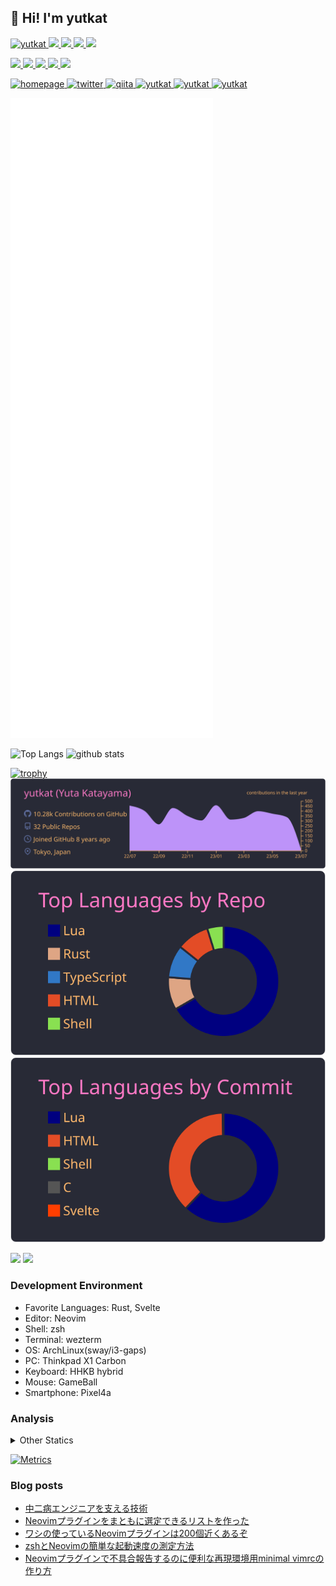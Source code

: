 ## 👋 Hi! I'm yutkat

<p align="left"> 
  <a href="https://github.com/yutkat/yutkat/">
    <img src="https://komarev.com/ghpvc/?username=yutkat" alt="yutkat" />
  </a>
  <a href="http://twitter.com/yutkat">
    <img height="20" src="https://img.shields.io/twitter/follow/yutkat?label=Twitter&logo=twitter&style=flat" />
  </a>
  <a href="https://github.com/yutkat">
    <img height="20" src="https://img.shields.io/github/followers/yutkat?label=follow&logo=github&style=flat" />
  </a>
  <a href="https://www.reddit.com/user/yutkat">
    <img height="20" src="https://img.shields.io/reddit/user-karma/combined/yutkat?label=Reddit&logo=reddit&style=flat" />
  </a>
  <a href="https://stackoverflow.com/users/5720201/yutkat">
    <img height="20" src="https://img.shields.io/stackexchange/stackoverflow/r/5720201?label=StackOverflow&logo=stack-overflow&style=flat" />
  </a>
</p>

<p align="left">
  <a href="https://zenn.dev/yutakatay">
    <img height="20" src="https://zenn.badge.nikaera.com/s/yutakatay/likes" />
  </a>
  <a href="https://zenn.dev/yutakatay">
    <img height="20" src="https://zenn.badge.nikaera.com/s/yutakatay/followers" />
  </a>
  <a href="https://zenn.dev/yutakatay">
    <img height="20" src="https://zenn.badge.nikaera.com/s/yutakatay/articles" />
  </a>
  <a href="http://qiita.com/yutkat">
    <img height="20" src="https://qiita-badge.apiapi.app/s/yutkat/contributions.svg" />
  </a>
  <a href="http://qiita.com/yutkat">
    <img height="20" src="https://qiita-badge.apiapi.app/s/yutkat/posts.svg" />
  </a>
</p>

<p align="left"> 
  <a href="https://yutkat.github.io/">
    <img alt="homepage" width="30px" src="https://simpleicons.org/icons/homeassistantcommunitystore.svg" />
  </a>
  <a href="https://twitter.com/yutkat">
    <img alt="twitter" width="30px" src="https://simpleicons.org/icons/twitter.svg" />
  </a>
  <a href="https://qiita.com/yutkat">
    <img alt="qiita" width="30px" src="https://simpleicons.org/icons/qiita.svg" />
  </a>
  <a href="https://dev.to/yutkat" target="blank">
    <img src="https://cdn.jsdelivr.net/npm/simple-icons@3.0.1/icons/dev-dot-to.svg" alt="yutkat" height="30" width="30" />
  </a>
  <a href="https://stackoverflow.com/users/yutkat" target="blank">
    <img src="https://cdn.jsdelivr.net/npm/simple-icons@3.0.1/icons/stackoverflow.svg" alt="yutkat" height="30" width="30" />
  </a>
  <a href="https://www.quora.com/profile/Yutkat" target="blank">
    <img src="https://simpleicons.org/icons/quora.svg" alt="yutkat" height="30" width="30" />
  </a>
</p>

<!-- ![Metrics](https://metrics.lecoq.io/yutkat) -->
![Metrics](https://github.com/yutkat/yutkat/blob/main/github-metrics.svg)

<p align="left"> 
  <img alt="Top Langs" height="150px" src="https://github-readme-stats.vercel.app/api/top-langs/?username=yutkat&layout=compact&count_private=true&show_icons=true&show_icons=true&theme=onedark" />
  <img alt="github stats" height="150px" src="https://github-readme-stats.vercel.app/api?username=yutkat&count_private=true&show_icons=true&show_icons=true&theme=onedark" />
</p>

[![trophy](https://github-profile-trophy.vercel.app/?username=yutkat&theme=gruvbox)](https://github.com/ryo-ma/github-profile-trophy)
[![](https://raw.githubusercontent.com/yutkat/yutkat/master/profile-summary-card-output/dracula/0-profile-details.svg)](https://github.com/vn7n24fzkq/github-profile-summary-cards)
[![](https://raw.githubusercontent.com/yutkat/yutkat/master/profile-summary-card-output/dracula/1-repos-per-language.svg)](https://github.com/vn7n24fzkq/github-profile-summary-cards)
[![](https://raw.githubusercontent.com/yutkat/yutkat/master/profile-summary-card-output/dracula/2-most-commit-language.svg)](https://github.com/vn7n24fzkq/github-profile-summary-cards)

[![](https://activity-graph.herokuapp.com/graph?username=yutkat&theme=github)](https://activity-graph.herokuapp.com/graph?username=yutkat&theme=github)
[![](https://github-readme-streak-stats.herokuapp.com/?user=yutkat&theme=dark)](https://github-readme-streak-stats.herokuapp.com/?user=yutkat&theme=dark)

### Development Environment

- Favorite Languages: Rust, Svelte
- Editor: Neovim
- Shell: zsh
- Terminal: wezterm
- OS: ArchLinux(sway/i3-gaps)
- PC: Thinkpad X1 Carbon
- Keyboard: HHKB hybrid
- Mouse: GameBall
- Smartphone: Pixel4a

### Analysis

<!-- <img height="150" src="https://github.com/yutkat/yutkat/blob/master/images/stat.svg" alt="Alternative Text"/> -->

<details>
  <summary>Other Statics</summary>

  <!--START_SECTION:waka-->
![Code Time](http://img.shields.io/badge/Code%20Time-6%2C443%20hrs%2023%20mins-blue)

![Lines of code](https://img.shields.io/badge/From%20Hello%20World%20I%27ve%20Written-189.1%20thousand%20lines%20of%20code-blue)

**🐱 My GitHub Data** 

> 📦 41.1 kB Used in GitHub's Storage 
 > 
> 🏆 2,202 Contributions in the Year 2023
 > 
> 🚫 Not Opted to Hire
 > 
> 📜 102 Public Repositories 
 > 
> 🔑 2 Private Repositories 
 > 
**I'm an Early 🐤** 

```text
🌞 Morning                1379 commits        ██████░░░░░░░░░░░░░░░░░░░   24.39 % 
🌆 Daytime                2008 commits        █████████░░░░░░░░░░░░░░░░   35.52 % 
🌃 Evening                1401 commits        ██████░░░░░░░░░░░░░░░░░░░   24.78 % 
🌙 Night                  865 commits         ████░░░░░░░░░░░░░░░░░░░░░   15.30 % 
```
📅 **I'm Most Productive on Monday** 

```text
Monday                   971 commits         ████░░░░░░░░░░░░░░░░░░░░░   17.18 % 
Tuesday                  928 commits         ████░░░░░░░░░░░░░░░░░░░░░   16.42 % 
Wednesday                886 commits         ████░░░░░░░░░░░░░░░░░░░░░   15.67 % 
Thursday                 906 commits         ████░░░░░░░░░░░░░░░░░░░░░   16.03 % 
Friday                   787 commits         ███░░░░░░░░░░░░░░░░░░░░░░   13.92 % 
Saturday                 499 commits         ██░░░░░░░░░░░░░░░░░░░░░░░   08.83 % 
Sunday                   676 commits         ███░░░░░░░░░░░░░░░░░░░░░░   11.96 % 
```


📊 **This Week I Spent My Time On** 

```text
🕑︎ Time Zone: Asia/Tokyo

💬 Programming Languages: 
Other                    44 hrs 5 mins       ████████████████████████░   96.60 % 
sh                       59 mins             █░░░░░░░░░░░░░░░░░░░░░░░░   02.18 % 
Markdown                 19 mins             ░░░░░░░░░░░░░░░░░░░░░░░░░   00.70 % 
Lua                      6 mins              ░░░░░░░░░░░░░░░░░░░░░░░░░   00.25 % 
Bash                     2 mins              ░░░░░░░░░░░░░░░░░░░░░░░░░   00.09 % 

🔥 Editors: 
Chrome                   44 hrs 5 mins       ████████████████████████░   96.60 % 
Zsh                      59 mins             █░░░░░░░░░░░░░░░░░░░░░░░░   02.18 % 
Neovim                   33 mins             ░░░░░░░░░░░░░░░░░░░░░░░░░   01.23 % 

💻 Operating System: 
Linux                    45 hrs 38 mins      █████████████████████████   100.00 % 
```

**I Mostly Code in Lua** 

```text
Lua                      52 repos            ██████████████████░░░░░░░   72.22 % 
HTML                     2 repos             █░░░░░░░░░░░░░░░░░░░░░░░░   02.78 % 
TypeScript               2 repos             █░░░░░░░░░░░░░░░░░░░░░░░░   02.78 % 
Vim Script               2 repos             █░░░░░░░░░░░░░░░░░░░░░░░░   02.78 % 
JavaScript               1 repo              ░░░░░░░░░░░░░░░░░░░░░░░░░   01.39 % 
```



**Timeline**

![Lines of Code chart](https://raw.githubusercontent.com/yutkat/yutkat/main/assets/bar_graph.png)


 Last Updated on 02/07/2023 19:35:52 UTC
<!--END_SECTION:waka-->
</details>


[![Metrics](https://github.com/yutkat/yutkat/actions/workflows/main.yml/badge.svg)](https://github.com/yutkat/yutkat/actions/workflows/main.yml)

### Blog posts

<!-- BLOG-POST-LIST:START -->
- [中二病エンジニアを支える技術](https://zenn.dev/yutakatay/articles/chuunibyou-engineer)
- [Neovimプラグインをまともに選定できるリストを作った](https://zenn.dev/yutakatay/articles/neovim-pluginlist)
- [ワシの使っているNeovimプラグインは200個近くあるぞ](https://zenn.dev/yutakatay/articles/neovim-plugins-2022)
- [zshとNeovimの簡単な起動速度の測定方法](https://zenn.dev/yutakatay/articles/zsh-neovim-speedcheck)
- [Neovimプラグインで不具合報告するのに便利な再現環境用minimal vimrcの作り方](https://zenn.dev/yutakatay/articles/neovim-minimal-config)
<!-- BLOG-POST-LIST:END -->
